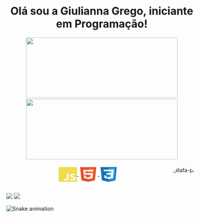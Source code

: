 <h1 align="center">
Olá sou a Giulianna Grego, iniciante em Programação!
</h1>
<div align="center">
  <a href="https://github.com/giuliannagrego">
  <img height="160em" width="400em" src="https://github-readme-stats.vercel.app/api?username=giuliannagrego&show_icons=true&theme=radical&include_all_commits=true&count_private=true"/>
  <img height="160em" width="400em" src="https://github-readme-stats.vercel.app/api/top-langs/?username=giuliannagrego&layout=compact&langs_count=7&theme=radical"/>
</div>
</div>
<div align="center"><br>
  <img align="center" alt="Giu-Js" height="40" width="50" src="https://raw.githubusercontent.com/devicons/devicon/master/icons/javascript/javascript-plain.svg">
  <img align="center" alt="Giu-HTML" height="40" width="50" src="https://raw.githubusercontent.com/devicons/devicon/master/icons/html5/html5-original.svg">
  <img align="center" alt="Giu-CSS" height="40" width="50" src="https://raw.githubusercontent.com/devicons/devicon/master/icons/css3/css3-original.svg">
  <img align="right" alt="Rafa-pic" height="150" style="border-radius:50px;" src="https://media.discordapp.net/attachments/974803983501778965/980877732244254760/ezgif-2-6a14eacdad.gif?width=539&height=539">
</div>

##

<div>
  <a href="https://instagram.com/giuliannagrego" target="_blank"><img src="https://img.shields.io/badge/-Instagram-%23E4405F?style=for-the-badge&logo=instagram&logoColor=white" target="_blank"></a>
  <a href="https://www.linkedin.com/in/giuliannagrego" target="_blank"><img src="https://img.shields.io/badge/-LinkedIn-%230077B5?style=for-the-badge&logo=linkedin&logoColor=white" target="_blank"></a>
  
  ![Snake animation](https://github.com/giuliannagrego/giuliannagrego/blob/output/github-contribution-grid-snake.svg)
  
</div>
